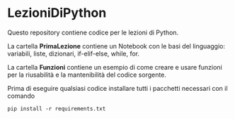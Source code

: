# LezioniDiPython

Questo repository contiene codice per le lezioni di Python. 

La cartella **PrimaLezione** contiene un Notebook con le basi del linguaggio: variabili, liste, dizionari, if-elif-else, while, for.

La cartella **Funzioni** contiene un esempio di come creare e usare funzioni per la riusabilità e la mantenibilità del codice sorgente.

Prima di eseguire qualsiasi codice installare tutti i pacchetti necessari con il comando

`pip install -r requirements.txt`

